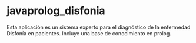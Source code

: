 # javaprolog_disfonia
Esta aplicación es un sistema experto para el diagnóstico de la enfermedad Disfonía en pacientes. Incluye una base de conocimiento en prolog.
